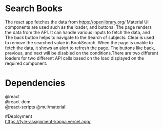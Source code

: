 
# Search Books

The react app fetches the data from https://openlibrary.org/ 
Material UI components are used such as the loader, and buttons.
The page renders the data from the API. It can handle various inputs to fetch the data, and The back button helps to navigate to the Search of subjects. Clear is used to remove the searched value in BookSearch. When the page is unable to fetch the data, it shows an alert to refresh the page. The buttons like back, previous, and next will be disabled on the conditions.There are two different loaders for two different API calls based on the load displayed on the required component.

# Dependencies 
@react  
@react-dom  
@react-scripts 
@mui/material

#Deployment  
https://fyle-assignment-kappa.vercel.app/
